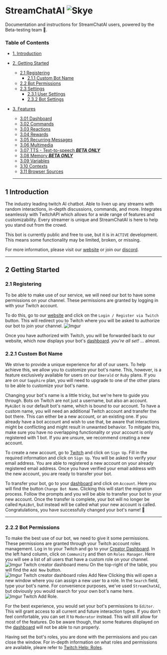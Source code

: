 # StreamChatAI ![Skye](https://imgur.com/Z8vyJC6.png)

Documentation and instructions for StreamChatAI users, powered by the Beta-testing team :test_tube:.

### Table of Contents

- [1. Introduction](#1-introduction)
- [2. Getting Started](#2-getting-started)
  - [2.1 Registering](#2.1-registering)
    - [2.1.1 Custom Bot Name](#2.2.1-custom-bot-name)
  - [2.2 Bot Permissions](#2.2.2-bot-permissions)
  - [2.3 Settings](#2.3-settings)
    - [2.3.1 User Settings](#2.3.1-user-settings)
    - [2.3.2 Bot Settings](#2.3.2-bot-settings)
- [3. Features](#3-features)

  - [3.01 Dashboard](#3.01-dashboard)
  - [3.02 Commands](#3.02-commands)
  - [3.03 Reactions](#3.03-reactions)
  - [3.04 Rewards](#3.04-rewards)
  - [3.05 Recurring Messages](#3.05-recurring-messages)
  - [3.06 Multimedia](#3.06-multimedia)
  - [3.07 TTS - Text-to-speech **_BETA ONLY_**](#3.07-tts---text-to-speech)
  - [3.08 Memory **_BETA ONLY_**](#3.08-memory)
  - [3.09 Variables](#3.09-variables)
  - [3.10 Contexts](#3.10-contexts)
  - [3.11 Browser Sources](#3.11-browser-sources)

  ***

## 1 Introduction

The industry leading twitch AI chatbot. Able to liven up any streams with random interactions, in-depth discussions, commands, and more. Integrates seamlessly with TwitchAPI which allows for a wide range of features and customizability. Every streamer is unique and StreamChatAI is here to help you stand out from the crowd.

This bot is currently public and free to use, but it is in `ACTIVE` development. This means some functionality may be limited, broken, or missing.

For more information, please visit our [website](https://streamchatai.com/) or join our [discord](https://discord.gg/yXgqDjuuBY).

---

## 2 Getting Started

### 2.1 Registering

To be able to make use of our service, we will need our bot to have some permissions on your channel. These permissions are granted by logging in with your Twitch account.

To do this, go to our [website](https://streamchatai.com/) and click on the `Login / Register via Twitch` button. This will redirect you to Twitch where you will be asked to authorize our bot to join your channel. ![Imgur](https://imgur.com/Xj5Kst2.png)

Once you have authorized with Twitch, you will be forwarded back to our website, which now displays your bot's [dashboard](#dashboard). _*you're all set!*_ ... almost.

### 2.2.1 Custom Bot Name

We strive to provide a unique experience for all of our users. To help achieve this, we allow you to customize your bot's name. This, however, is a feature exclusively available for users on our `Emerald` or `Ruby` plans. If you are on our `Sapphire` plan, you will need to upgrade to one of the other plans to be able to customize your bot's name.

Changing your bot's name is a little tricky, but we're here to guide you through. Bots on Twitch are not just a username, but also an account. `MyAiBot` is our default bot's name, which is bound to our account. To have a custom name, you will need an additional Twitch account and transfer the bot there. This can either be a new account, or an existing one. If you already have a bot account and wish to use that, be aware that interactions might be conflicting and might result in unwanted behavior. To mitigate this, make sure you have no overlapping functionality or your account is only registered with 1 bot. If you are unsure, we recommend creating a new account.

To create a new account, go to [Twitch](https://twitch.tv) and click on `Sign Up`. Fill in the required information and click on `Sign Up`. You will be asked to verify your email address. You are able to registered a new account on your already registered email address. Once you have verified your email address with the new account, you are ready to transfer your bot.

To transfer your bot, go to your [dashboard](#dashboard) and click on `Account`. Here you will find the button `Change Bot Name`. Clicking this will start the migration process. Follow the prompts and you will be able to transfer your bot to your new account. Once the transfer is complete, your bot will no longer be called `MyAiBot`, but instead will be called what your new account is called. Congratulations, you have successfully changed your bot's name! :tada:

---

### 2.2.2 Bot Permissions

To make the best use of our bot, we need to give it some permissions. These permissions are granted through your Twitch account roles management.
Log in to your Twitch and go to your [Creator Dashboard](https://dashboard.twitch.tv). In the left hand column, click on `Community` and then on `Roles Manager`. Here you will see a list of all users that have a custom role on your channel. ![Imgur Twitch creator dashboard menu](https://imgur.com/gGIscGF.png)
On the top-right of the table, you will find the `Add New` button.
![Imgur Twitch creator dashboard roles Add New](https://imgur.com/fx56J5Y.png)
Clicking this will open a new window where you can assign a new user to a role. In the `Search` field, type your bot's name. For convenience purposes, we've used `StreamChatAI`, but obviously you would search for your own bot's name here.
![Imgur Twitch Add Role](https://i.imgur.com/QQT3YHW.png).

For the best experience, you would set your bot's permissions to `Editor`. This will grant access to all current and future interaction types. If you don't feel comfortable, you can set it to `Moderator` instead. This will still allow for most of the features. Do be aware though, that some features displayed on the [dashboard](#dashboard) will not be able to run properly.

Having set the bot's roles, you are done with the permissions and you can close the window.
For in-depth information on what roles and permissions are available, pleare refer to [Twitch Help: Roles](https://help.twitch.tv/s/article/Managing-Roles-for-your-Channel?language=en_US).
